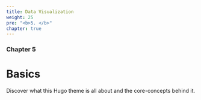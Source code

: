 ```yaml
---
title: Data Visualization
weight: 25
pre: "<b>5. </b>"
chapter: true
---
```


### Chapter 5

# Basics

Discover what this Hugo theme is all about and the core-concepts behind it.

